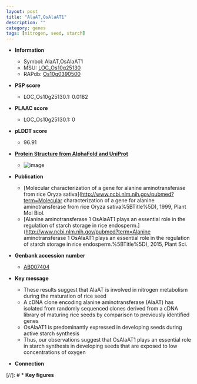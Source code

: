 ```yaml
---
layout: post
title: "AlaAT,OsAlaAT1"
description: ""
category: genes
tags: [nitrogen, seed, starch]
---
```


* **Information**  
    + Symbol: AlaAT,OsAlaAT1  
    + MSU: [LOC_Os10g25130](http://rice.plantbiology.msu.edu/cgi-bin/ORF_infopage.cgi?orf=LOC_Os10g25130)  
    + RAPdb: [Os10g0390500](http://rapdb.dna.affrc.go.jp/viewer/gbrowse_details/irgsp1?name=Os10g0390500)  

* **PSP score**  
    + LOC_Os10g25130.1: 0.0182 

* **PLAAC score**  
    + LOC_Os10g25130.1: 0 

* **pLDDT score**
    + 96.91

* **[Protein Structure from AlphaFold and UniProt](https://www.uniprot.org/uniprotkb/Q338N8/entry#structure)**
    + ![image](https://ricepsp.github.io/images/Q3/AF-Q338N8-F1.png)

* **Publication**  
    + [Molecular characterization of a gene for alanine aminotransferase from rice Oryza sativa](http://www.ncbi.nlm.nih.gov/pubmed?term=Molecular characterization of a gene for alanine aminotransferase from rice Oryza sativa%5BTitle%5D), 1999, Plant Mol Biol.
    + [Alanine aminotransferase 1 OsAlaAT1 plays an essential role in the regulation of starch storage in rice endosperm.](http://www.ncbi.nlm.nih.gov/pubmed?term=Alanine aminotransferase 1 OsAlaAT1 plays an essential role in the regulation of starch storage in rice endosperm.%5BTitle%5D), 2015, Plant Sci.

* **Genbank accession number**  
    + [AB007404](http://www.ncbi.nlm.nih.gov/nuccore/AB007404)

* **Key message**  
    + These results suggest that AlaAT is involved in nitrogen metabolism during the maturation of rice seed
    + A cDNA clone encoding alanine aminotransferase (AlaAT) has isolated from randomly sequenced clones derived from a cDNA library of maturing rice seeds by comparison to previously identified genes
    + OsAlaAT1 is predominantly expressed in developing seeds during active starch synthesis
    + Thus, our observations suggest that OsAlaAT1 plays an essential role in starch synthesis in developing seeds that are exposed to low concentrations of oxygen

* **Connection**  

[//]: # * **Key figures**  


